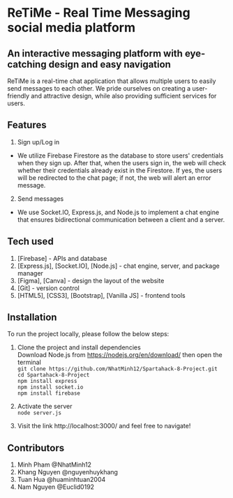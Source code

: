 # ReTiMe - Real Time Messaging social media platform
## An interactive messaging platform with eye-catching design and easy navigation
ReTiMe is a real-time chat application that allows multiple users to easily send messages to each other. We pride ourselves on creating a user-friendly and attractive design, while also providing sufficient services for users.

## Features
1. Sign up/Log in
- We utilize Firebase Firestore as the database to store users' credentials when they sign up. After that, when the users sign in, the web will check whether their credentials already exist in the Firestore. If yes, the users will be redirected to the chat page; if not, the web will alert an error message.
2. Send messages
- We use Socket.IO, Express.js, and Node.js to implement a chat engine that ensures bidirectional communication between a client and a server.

## Tech used
1. [Firebase] - APIs and database
2. [Express.js], [Socket.IO], [Node.js] - chat engine, server, and package manager
3. [Figma], [Canva] - design the layout of the website
4. [Git] - version control
5. [HTML5], [CSS3], [Bootstrap], [Vanilla JS] - frontend tools

## Installation
To run the project locally, please follow the below steps:
1. Clone the project and install dependencies  
Download Node.js from https://nodejs.org/en/download/ then open the terminal  
`git clone https://github.com/NhatMinh12/Spartahack-8-Project.git`  
`cd Spartahack-8-Project`  
`npm install express`  
`npm install socket.io`  
`npm install firebase`  

2. Activate the server    
`node server.js`  

3. Visit the link http://localhost:3000/ and feel free to navigate!  

## Contributors
1. Minh Pham @NhatMinh12
2. Khang Nguyen @nguyenhuykhang
3. Tuan Hua @huaminhtuan2004
4. Nam Nguyen @Euclid0192

